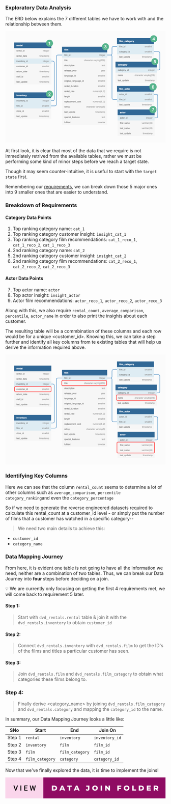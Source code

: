 ### Exploratory Data Analysis

The ERD below explains the 7 different tables we have to work with and the relationship between them. 

<p align="center">
  <img width="650" height="350" src="https://github.com/iaks23/Marketing-Analytics-Case-Study/blob/main/images/ERD.png">
</p>

At first look, it is clear that most of the data that we require is not immediately retrived from the available tables, rather we must be performing some kind of minor steps before we reach a target state. 

Though it may seem counter-intuitive, it is useful to start with the <code>target state</code> first.
  
Remembering our [requirements](https://github.com/iaks23/Marketing-Analytics-Case-Study#reqs), we can break down those 5 major ones into 9 smaller ones that are easier to understand.

### Breakdown of Requirements

#### Category Data Points

1. Top ranking category name: <code>cat_1</code>
2. Top ranking category customer insight: <code>insight_cat_1</code>
3. Top ranking category film recommendations: <code>cat_1_reco_1</code>, <code>cat_1_reco_2</code>, <code>cat_1_reco_3</code>
4. 2nd ranking category name: <code>cat_2</code>
5. 2nd ranking category customer insight: <code>insight_cat_2</code>
6. 2nd ranking category film recommendations: <code>cat_2_reco_1</code>, <code>cat_2_reco_2</code>, <code>cat_2_reco_3</code>

#### Actor Data Points

7. Top actor name: <code>actor</code>
8. Top actor insight: <code>insight_actor</code>
9. Actor film recommendations: <code>actor_reco_1</code>, <code>actor_reco_2</code>, <code>actor_reco_3</code>

Along with this, we also require <code>rental_count</code>, <code>average_comparison</code>, <code>percentile</code>, <code>actor_name</code> in order to also print the insights about each customer.

The resulting table will be a commbination of these columns and each row would be for a unique <customer_id>. Knowing this, we can take a step further and identify all key columns from te existing tables that will help us derive the information required above. 

![key_coulmns](https://github.com/iaks23/Marketing-Analytics-Case-Study/blob/main/images/key-columns.png)

### Identifying Key Columns

Here we can see that the column <code>rental_count</code> seems to determine a lot of other columns such as <code>average_comparison</code>, <code>percentile</code> <code>category_ranking</code>and even the <code>category_percentage</code>

So if we need to generate the reverse engineered datasets required to calculate this rental_count at a customer_id level - or simply put the number of films that a customer has watched in a specific category--

> We need two main details to achieve this:
* <code>customer_id</code>
* <code>category_name</code>

### Data Mapping Journey

From here, it is evident one table is not going to have all the information we need, neither are a combination of two tables. Thus, we can break our Data Journey into <strong> four </strong> steps before deciding on a join. 

💡 We are currently only focusing on getting the first 4 requirements met, we will come back to requirement 5 later.

#### Step 1:

> Start with <code>dvd_rentals.rental</code> table & join it with the <code>dvd_rentals.inventory</code> to obtain <code>customer_id</code>

#### Step 2:

> Connect <code>dvd_rentals.inventory</code> with <code>dvd_rentals.film</code> to get the ID's of the films and titles a particular customer has seen. 

#### Step 3:

> Join <code>dvd_rentals.film</code> and <code>dvd_rentals.film_category</code> to obtain what categories these films belong to. 

### Step 4:

> Finally derive <category_name> by joining <code>dvd_rentals.film_category</code> and <code>dvd_rentals.category</code> and mapping the <code>category_id</code> to the name. 


In summary, our Data Mapping Journey looks a little like:


|SNo|Start|End|Join On|
|---|---|---|---|
|Step 1|<code>rental</code>|<code>inventory</code>|<code>inventory_id</code>|
|Step 2|<code>inventory</code>|<code>film</code>|<code>film_id</code>|
|Step 3|<code>film</code>|<code>film_category</code>|<code>film_id</code>|
|Step 4|<code>film_category</code>|<code>category</code>|<code>category_id</code>|


Now that we've finally explored the data, it is time to implement the joins!

[![data_join](https://github.com/iaks23/Marketing-Analytics-Case-Study/blob/main/images/view-data-join-folder.svg)](https://github.com/iaks23/Marketing-Analytics-Case-Study/tree/main/Data%20Join%20Folder)

